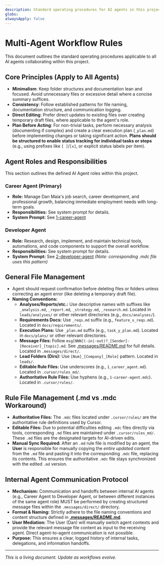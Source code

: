 ```yaml
---
description: Standard operating procedures for AI agents in this project.
globs:
alwaysApply: false
---
```


# Multi-Agent Workflow Rules

This document outlines the standard operating procedures applicable to all AI agents collaborating within this project.

## Core Principles (Apply to All Agents)

- **Minimalism**: Keep folder structures and documentation lean and focused. Avoid unnecessary files or excessive detail where a concise summary suffices.
- **Consistency**: Follow established patterns for file naming, documentation structure, and communication logging.
- **Direct Editing**: Prefer direct updates to existing files over creating temporary draft files, where applicable to the agent's role.
- **Plan Before Acting**: For non-trivial tasks, perform necessary analysis (documenting if complex) and create a clear execution plan (`_plan.md`) before implementing changes or taking significant action. **Plans should be structured to enable status tracking for individual tasks or steps** (e.g., using prefixes like `[ ]`/`[x]`, or explicit status labels per item).

## Agent Roles and Responsibilities

This section outlines the defined AI Agent roles within this project.

### Career Agent (Primary)

- **Role:** Manage Dan Maia's job search, career development, and professional growth, balancing immediate employment needs with long-term goals.
- **Responsibilities:** See system prompt for details.
- **System Prompt:** See [1-career-agent](mdc:agents/1-career-agent.mdc)

### Developer Agent

- **Role:** Research, design, implement, and maintain technical tools, automations, and code components to support the overall workflow.
- **Responsibilities:** See system prompt for details.
- **System Prompt:** See [2-developer-agent](mdc:agents/2-developer-agent.mdc) _(Note: corresponding .mdc file uses this pattern)_

## General File Management

- Agent should request confirmation before deleting files or folders unless correcting an agent error (like deleting a temporary draft file).
- **Naming Conventions:**
  - **Analyses/Reports/etc.:** Use descriptive names with suffixes like `_analysis.md`, `_report.md`, `_strategy.md`, `_research.md`. Located in `leads/analyses/` or other relevant directories (e.g., `docs/analyses/`).
  - **Requirements Docs:** Use `_reqs.md` suffix (e.g., `feature_x_reqs.md`). Located in `docs/requirements/`.
  - **Execution Plans:** Use `_plan.md` suffix (e.g., `task_y_plan.md`). Located in `docs/plans/` or other relevant directories.
  - **Message Files:** Follow `msg[NNN](-in|-out)?_[Sender]-[Receiver]_[topic].md`. See [.messages/README.md](../../.messages/README.md) for full details. Located in `.messages/direct/`.
  - **Lead Folders (Dirs):** Use `[Num]_[Company]_[Role]` pattern. Located in `leads/`.
  - **Editable Rule Files:** Use underscores (e.g., `1_career_agent.md`). Located in `.cursor/rules_md/`.
  - **Authoritative Rule Files:** Use hyphens (e.g., `1-career-agent.mdc`). Located in `.cursor/rules/`.

## Rule File Management (.md vs .mdc Workaround)

- **Authoritative Files:** The `.mdc` files located under `.cursor/rules/` are the authoritative rule definitions used by Cursor.
- **Editable Files:** Due to potential difficulties editing `.mdc` files directly via tools, corresponding `.md` files are maintained under `.cursor/rules_md/`. These `.md` files are the designated targets for AI-driven edits.
- **Manual Sync Required:** After an `.md` rule file is modified by an agent, the **User** is responsible for manually copying the _entire updated content_ from the `.md` file and pasting it into the corresponding `.mdc` file, replacing its contents. This ensures the authoritative `.mdc` file stays synchronized with the edited `.md` version.

## Internal Agent Communication Protocol

- **Mechanism:** Communication and handoffs between internal AI agents (e.g., Career Agent to Developer Agent, or between different instances of the same agent role) MUST be performed by creating structured message files within the `.messages/direct/` directory.
- **Format & Naming:** Strictly adhere to the file naming conventions and content structure defined in **[.messages/README.md](mdc:.messages/README.md)**.
- **User Mediation:** The User (Dan) will manually switch agent contexts and provide the relevant message file content as input to the receiving agent. Direct agent-to-agent communication is not possible.
- **Purpose:** This ensures a clear, logged history of internal tasks, delegations, and information handoffs.

---

_This is a living document. Update as workflows evolve._
